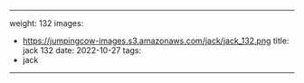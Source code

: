 
---
weight: 132
images:
- https://jumpingcow-images.s3.amazonaws.com/jack/jack_132.png
title: jack 132
date: 2022-10-27
tags:
- jack
---
